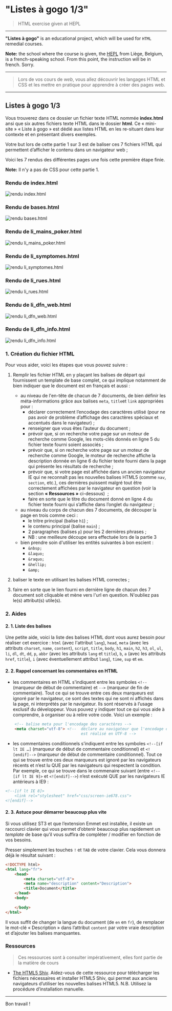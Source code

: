 # "Listes à gogo 1/3"

> HTML exercise given at HEPL

* * *

**"Listes à gogo"** is an educational project, which will be used for `HTML` remedial courses.

**Note:** the school where the course is given, the [HEPL](http://www.provincedeliege.be/hauteecole) from Liège, Belgium, is a french-speaking school. From this point, the instruction will be in french. Sorry.

* * *

> Lors de vos cours de *web*, vous allez découvrir les langages HTML et CSS et les mettre en pratique pour apprendre à créer des pages web.  

* * *

## Listes à gogo 1/3

Vous trouverez dans ce dossier un fichier texte HTML nommée **index.html** ansi que six autres fichiers texte HTML dans le dossier **html**. Ce &laquo;&nbsp;mini-site&nbsp;&raquo; &laquo;&nbsp;Liste à gogo&nbsp;&raquo; est dédié aux listes HTML en les re-situant dans leur contexte et en présentant divers exemples.  

Votre but lors de cette partie 1 sur 3 est de baliser ces 7 fichiers HTML qui permettent d’afficher le contenu dans un navigateur web&nbsp;;

Voici les 7 rendus des différentes pages une fois cette première étape finie.

**Note:** Il n'y a pas de CSS pour cette partie 1.

### Rendu de **index.html**

![rendu index.html](./renduIndex.png)

### Rendu de **bases.html**

![rendu bases.html](./renduBases.png)

### Rendu de **li_mains_poker.html**

![rendu li_mains_poker.html](./renduLi_mains_poker.png)

### Rendu de **li_symptomes.html**

![rendu li_symptomes.html](./renduLi_symptomes.png)

### Rendu de **li_rues.html**

![rendu li_rues.html](./renduLi_rues.png)

### Rendu de **li_dfn_web.html**

![rendu li_dfn_web.html](./renduLi_dfn_web.png)

### Rendu de **li_dfn_info.html**

![rendu li_dfn_info.html](./renduLi_dfn_info.png)


### 1. Création du fichier HTML

Pour vous aider, voici les étapes que vous pouvez suivre&nbsp;:

1. Remplir les fichier HTML en y plaçant les balises de départ qui fournissent un template de base complet, ce qui implique notamment de bien indiquer que le document est en français et aussi&nbsp;:
	- au niveau de l'en-tête de chacun de 7 documents, de bien définir les méta-informations grâce aux balises `meta`, `title`et `link` appropriées pour&nbsp;:
	    * déclarer correctement l’encodage des caractères utilisé (pour ne pas avoir de problème d’affichage des caractères spéciaux et accentués dans le navigateur)&nbsp;;
	    * renseigner que vous êtes l’auteur du document&nbsp;;
	    * prévoir que, si on recherche votre page sur un moteur de recherche comme Google, les mots-clés donnés en ligne 5 du fichier texte fourni soient associés&nbsp;;
	    * prévoir que, si on recherche votre page sur un moteur de recherche comme Google, le moteur de recherche affiche la description donnée en ligne 6 du fichier texte fourni dans la page qui présente les résultats de recherche&nbsp;;
	    * prévoir que, si votre page est affichée dans un ancien navigateur IE qui ne reconnaît pas les nouvelles balises HTML5 (comme `nav`, `section`, etc.), ces dernières puissent malgré tout être correctement affichées par le navigateur en question (voir la section **«&nbsp;Ressources&nbsp;»** ci-dessous) &nbsp;;
	    * faire en sorte que le titre du document donné en ligne 4 du fichier texte fourni qui s’affiche dans l’onglet du navigateur&nbsp;;
	- au niveau du corps de chacun des 7 documents, de découper la page en trois comme ceci&nbsp;:
	 	 * le tritre principal (balise `h1`)&nbsp;;
	 	 * le contenu principal (balise `main`)&nbsp;;
	 	 * 2 paragraphes (balises `p`) pour les 2 dernières phrases&nbsp;;
	 	 * NB : une meilleure découpe sera effectuée lors de la partie 3
	- bien prendre soin d'utiliser les entités suivantes à bon escient&nbsp;:
		 * `&nbsp;`
		 * `&laquo;`
 		 * `&raquo;`
		 * `&hellip;`
		 * `&amp;`

    
2. baliser le texte en utilisant les balises HTML correctes&nbsp;;

3. faire en sorte que le lien fourni en dernière ligne de chacun des 7 document soit cliquable et mène vers l'url en question. N'oubliez pas le(s) attribut(s) utile(s).

### 2. Aides

#### 2. 1. Liste des balises

Une petite aide, voici la liste des balises HTML dont vous aurez besoin pour réaliser cet exercice : `html` (avec l'attribut `lang`), `head`, `meta` (avec les attributs `charset`, `name`, `content`), `script`, `title`, `body`, `h1`, `main`, `h2`, `h3`, `ol`, `ul`, `li`, `dl`, `dt`, `dd`, `p`, `abbr` (avec les attributs `lang` et `title`), `b`, `a` (avec les attributs `href`, `title`), `i` (avec éventuellement attribut `lang`), `time`, `sup` et `em`.

#### 2. 2. Rappel concernant les commentaires en HTML

- les commentaires en HTML s'indiquent entre les symboles `<!--` (marqueur de début de commentaire) et `-->` (marqueur de fin de commentaire). Tout ce qui se trouve entre ces deux marqueurs est ignoré par le navigateur, ce sont des textes qui ne sont ni affichés dans la page, ni interprétés par le navigateur. Ils sont réservés à l’usage exclusif du développeur. Vous pouvez y indiquer tout ce qui vous aide à comprendre, à organiser ou à relire votre code. Voici un exemple :

```html
    <!-- balise meta pour l'encodage des caractères --> 
    <meta charset="utf-8"> <!--  déclare au navigateur que l'encodage des caractères du document courant
                                 est réalisé en UTF-8 --> 
```

- les commentaires conditionnels s’indiquent entre les symboles `<!--[if lt IE …]` (marqueur de début de commentaire conditionnel) et `<![endif]-->` (marqueur de début de commentaire conditionnel). Tout ce qui se trouve entre ces deux marqueurs est ignoré par les navigateurs récents et n’est lu QUE par les navigateurs qui respectent la condition. Par exemple, ce qui se trouve dans le commenaire suivant (entre `<!--[if lt IE 9]>` et `<![endif]-->`) n’est exécuté QUE par les navigateurs IE antérieurs à IE9 : 

```html
<!--[if lt IE 8]>
    <link rel="stylesheet" href="css/screen-ie678.css">
<![endif]-->
```

#### 2. 3. Astuce pour démarrer beaucoup plus vite

Si vous utilisez ST3 et que l’extension Emmet est installée, il existe un raccourci clavier qui vous permet d’obtenir beaucoup plus rapidement un *template* de base qu’il vous suffira de compléter / modifier en fonction de vos besoins.

Presser simplement les touches `!` et `TAB` de votre clavier. Cela vous donnera déjà le résultat suivant : 

```html
<!DOCTYPE html>
<html lang="fr">
    <head>
        <meta charset="utf-8">
        <meta name="description" content="Description">
        <title>Document</title>
    </head>
    <body>
        
    </body>
</html>
```

Il vous suffit de changer la langue du document (de `en` en `fr`), de remplacer le mot-clé « Description » dans l’attribut `content` par votre vraie description et d’ajouter les balises manquantes.


### Ressources

> Ces ressources sont à consulter impérativement, elles font partie de la matière de cours

- [The HTML5 Shiv](https://github.com/afarkas/html5shiv). Aidez-vous de cette ressource pour télécharger les fichiers nécessaires et installer HTML5 Shiv, qui permet aux anciens navigateurs d’utiliser les nouvelles balises HTML5. N.B. Utilisez la procédure d’installation manuelle.

* * *

Bon travail !
